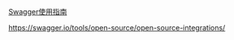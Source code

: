 [Swagger使用指南](https://blog.csdn.net/sanyaoxu_2/article/details/80555328)

https://swagger.io/tools/open-source/open-source-integrations/

